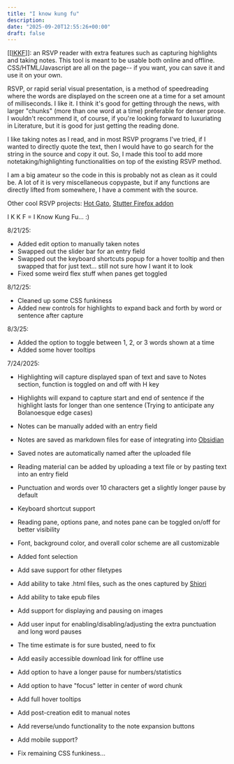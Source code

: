 ```yaml
---
title: "I know kung fu"
description: 
date: "2025-09-20T12:55:26+00:00"
draft: false
---
```

[[[IKKF](../posts/I-K-K-F-!)]]: an RSVP reader with extra features such as capturing highlights and taking notes. This tool is meant to be usable both online and offline. CSS/HTML/Javascript are all on the page-- if you want, you can save it and use it on your own.

  

RSVP, or rapid serial visual presentation, is a method of speedreading where the words are displayed on the screen one at a time for a set amount of milliseconds. I like it. I think it's good for getting through the news, with larger "chunks" (more than one word at a time) preferable for denser prose. I wouldn't recommend it, of course, if you're looking forward to luxuriating in Literature, but it is good for just getting the reading done.

I like taking notes as I read, and in most RSVP programs I've tried, if I wanted to directly quote the text, then I would have to go search for the string in the source and copy it out. So, I made this tool to add more notetaking/highlighting functionalities on top of the existing RSVP method.

I am a big amateur so the code in this is probably not as clean as it could be. A lot of it is very miscellaneous copypaste, but if any functions are directly lifted from somewhere, I have a comment with the source.

Other cool RSVP projects: [Hot Gato](https://hotgato.com/), [Stutter Firefox addon](https://addons.mozilla.org/en-US/firefox/addon/stutter/reviews/?utm_source=firefox-browser&utm_medium=firefox-browser&utm_content=addons-manager-reviews-link)

I K K F = I Know Kung Fu... :)

8/21/25:

- Added edit option to manually taken notes
- Swapped out the slider bar for an entry field
- Swapped out the keyboard shortcuts popup for a hover tooltip and then swapped that for just text... still not sure how I want it to look
- Fixed some weird flex stuff when panes get toggled

8/12/25:

- Cleaned up some CSS funkiness
- Added new controls for highlights to expand back and forth by word or sentence after capture

8/3/25:

- Added the option to toggle between 1, 2, or 3 words shown at a time
- Added some hover tooltips

7/24/2025:

- Highlighting will capture displayed span of text and save to Notes section, function is toggled on and off with H key
- Highlights will expand to capture start and end of sentence if the highlight lasts for longer than one sentence (Trying to anticipate any Bolanoesque edge cases)
- Notes can be manually added with an entry field
- Notes are saved as markdown files for ease of integrating into [Obsidian](https://obsidian.md/)
- Saved notes are automatically named after the uploaded file
- Reading material can be added by uploading a text file or by pasting text into an entry field
- Punctuation and words over 10 characters get a slightly longer pause by default
- Keyboard shortcut support
- Reading pane, options pane, and notes pane can be toggled on/off for better visibility
- Font, background color, and overall color scheme are all customizable
- Added font selection

- Add save support for other filetypes
- Add ability to take .html files, such as the ones captured by [Shiori](https://github.com/go-shiori/shiori)
- Add ability to take epub files
- Add support for displaying and pausing on images
- Add user input for enabling/disabling/adjusting the extra punctuation and long word pauses
- The time estimate is for sure busted, need to fix
- Add easily accessible download link for offline use
- Add option to have a longer pause for numbers/statistics
- Add option to have "focus" letter in center of word chunk
- Add full hover tooltips
- Add post-creation edit to manual notes
- Add reverse/undo functionality to the note expansion buttons
- Add mobile support?
- Fix remaining CSS funkiness...